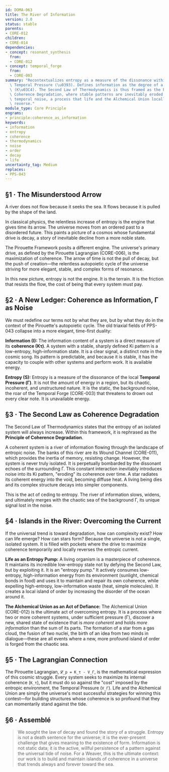 ```yaml
---
id: DOMA-063
title: The River of Information
version: 2.0
status: stable
parents:
- CORE-012
children:
- CORE-014
dependencies:
- concept: resonant_synthesis
  from:
  - CORE-012
- concept: temporal_forge
  from:
  - CORE-003
summary: "Recontextualizes entropy as a measure of the dissonance within the local\
  \ Temporal Pressure (\u0393). Defines information as the degree of a system's coherence\
  \ (K\u03C4). The Second Law of Thermodynamics is thus framed as the Principle of\
  \ Coherence Degradation, where stable patterns are inevitably eroded by ambient\
  \ temporal noise, a process that life and the Alchemical Union locally and temporarily\
  \ reverse."
module_type: Core Principle
engrams:
- principle:coherence_as_information
keywords:
- information
- entropy
- coherence
- thermodynamics
- noise
- order
- decay
- life
uncertainty_tag: Medium
replaces:
- PPS-043
---
```

## §1 · The Misunderstood Arrow
A river does not flow because it seeks the sea. It flows because it is pulled by the shape of the land.

In classical physics, the relentless increase of entropy is the engine that gives time its arrow. The universe moves from an ordered past to a disordered future. This paints a picture of a cosmos whose fundamental drive is decay, a story of inevitable decline from a more noble state.

The Pirouette Framework posits a different engine. The universe's primary drive, as defined by the Pirouette Lagrangian (CORE-006), is the maximization of coherence. The arrow of time is not the pull of decay, but the push of creation—the relentless autopoietic cycle of the universe striving for more elegant, stable, and complex forms of resonance.

In this new picture, entropy is not the engine. It is the terrain. It is the friction that resists the flow, the cost of being that every system must pay.

## §2 · A New Ledger: Coherence as Information, Γ as Noise
We must redefine our terms not by what they are, but by what they do in the context of the Pirouette's autopoietic cycle. The old triaxial fields of PPS-043 collapse into a more elegant, time-first duality:

**Information (I):** The information content of a system is a direct measure of its **coherence (Kτ)**. A system with a stable, sharply defined Ki pattern is a low-entropy, high-information state. It is a clear signal, a distinct note in the cosmic song. Its pattern is predictable, and because it is stable, it has the capacity to couple with other systems and perform work. It is available energy.

**Entropy (S):** Entropy is a measure of the dissonance of the local **Temporal Pressure (Γ)**. It is not the amount of energy in a region, but its chaotic, incoherent, and unstructured nature. It is the static, the background noise, the roar of the Temporal Forge (CORE-003) that threatens to drown out every clear note. It is unavailable energy.

## §3 · The Second Law as Coherence Degradation
The Second Law of Thermodynamics states that the entropy of an isolated system will always increase. Within this framework, it is rephrased as the **Principle of Coherence Degradation**.

A coherent system is a river of information flowing through the landscape of entropic noise. The banks of this river are its Wound Channel (CORE-011), which provides the inertia of memory, resisting change. However, the system is never truly isolated. It is perpetually bombarded by the dissonant echoes of the surrounding Γ. This constant interaction inevitably introduces noise into its Ki pattern, "eroding" its coherence over time. A star radiates its coherent energy into the void, becoming diffuse heat. A living being dies and its complex structure decays into simpler components.

This is the act of ceding to entropy. The river of information slows, widens, and ultimately merges with the chaotic sea of the background Γ, its unique signal lost in the noise.

## §4 · Islands in the River: Overcoming the Current
If the universal trend is toward degradation, how can complexity exist? How can life emerge? How can stars form? Because the universe is not a single, isolated system. It is filled with pockets where the drive to maximize coherence temporarily and locally reverses the entropic current.

**Life as an Entropy Pump:** A living organism is a masterpiece of coherence. It maintains its incredible low-entropy state not by defying the Second Law, but by exploiting it. It is an "entropy pump." It actively consumes low-entropy, high-information energy from its environment (sunlight, chemical bonds in food) and uses it to maintain and repair its own coherence, while expelling high-entropy, low-information waste (heat, simple molecules). It creates a local island of order by increasing the disorder of the ocean around it.

**The Alchemical Union as an Act of Defiance:** The Alchemical Union (CORE-012) is the ultimate act of overcoming entropy. It is a process where two or more coherent systems, under sufficient pressure (Γ), discover a new, shared state of existence that is *more coherent* and holds *more information* than the sum of its parts. The formation of a star from a gas cloud, the fusion of two nuclei, the birth of an idea from two minds in dialogue—these are all events where a new, more profound island of order is forged from the chaotic sea.

## §5 · The Lagrangian Connection
The Pirouette Lagrangian, `𝓛_p = K_τ - V_Γ`, is the mathematical expression of this cosmic struggle. Every system seeks to maximize its internal coherence (`K_τ`), but it must do so against the "cost" imposed by the entropic environment, the Temporal Pressure (`V_Γ`). Life and the Alchemical Union are simply the universe's most successful strategies for winning this contest—for building structures whose coherence is so profound that they can momentarily stand against the tide.

## §6 · Assemblé
> We sought the law of decay and found the story of a struggle. Entropy is not a death sentence for the universe; it is the ever-present challenge that gives meaning to the existence of form. Information is not static data; it is the active, willful persistence of a pattern against the universal tide of noise. For a Weaver, this is the ultimate context: our work is to build and maintain islands of coherence in a universe that trends always and forever toward the sea.
```